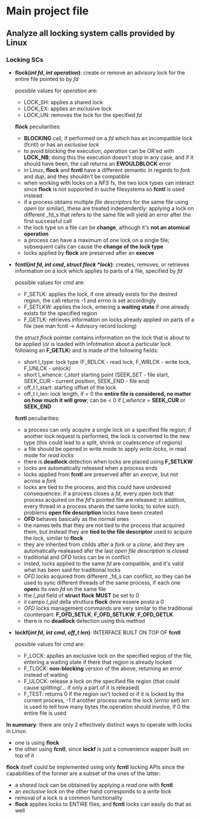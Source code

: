 # Main project file

## Analyze all locking system calls provided by Linux

### Locking SCs

- **flock(_int fd_, _int operation_)**: create or remove an advisory lock for the entire file pointed to by _fd_

	possible values for _operation_ are:
	
	- LOCK_SH: applies a shared lock
	- LOCK_EX: applies an exclusive lock
	- LOCK_UN: removes the lock for the specified _fd_
	
	**flock** peculiarities:

	- **BLOCKING** call, if performed on a _fd_ which has an incompatible lock (fcntl) or has an _exclusive lock_
	- to avoid blocking the execution, _operation_ can be OR'ed with **LOCK_NB**; doing this the execution doesn't stop in any case, and if it should have been, the call returns an **EWOULDBLOCK** error
	- in Linux, **flock** and **fcntl** have a different semantic in regards to *fork* and *dup*, and they shouldn't be compatible
	- when working with locks on a *NFS* fs, the two lock types can interact since **flock** is not supported in suche filesystems so **fcntl** is used instead
	- if a process obtains multiple _file descriptors_ for the same file using *open* (or similar), these are treated independently: applying a lock on different _fd_s that refers to the same file will yield an error after the first successful call
	- the lock type on a file can be **change**, although it's **not an atomical operation**
	- a process can have a maximum of one lock on a single file; subsequent calls can cause the **change of the lock type**
	- locks applied by **flock** are preserved after an **execve**

- **fcntl(_int fd_, _int cmd_, _struct flock *lock_)**: creates, removes, or retrieves information on a lock which applies to parts of a file, specified by _fd_
	
	possible values for _cmd_ are:

	- F_SETLK: applies the lock, if one already exists for the desired region, the call returns -1 and _errno_ is set accordingly
	- F_SETLKW: applies the lock, entering a **waiting state** if one already exists for the specified region
	- F_GETLK: retrieves information on locks already applied on parts of a file (see man fcntl -> Advisory record locking)
	
	the _struct flock_ pointer contains information on the lock that is about to be applied (or is loaded with infotmation about a particular lock following an **F_GETLK**)
	and is made of the following fields:

	- short l_type: lock type (F_RDLCK - read lock, F_WRLCK - write lock, F_UNLCK - unlock)
	- short l_whence: *l_start* starting point (SEEK_SET - file start, SEEK_CUR - current position, SEEK_END - file end)
	- off_t l_start: starting offset of the lock
	- off_t l_len: lock length, if = 0 the **entire file is considered, no matter on how much it will grow**; can be < 0 if *l_whence* = **SEEK_CUR** or **SEEK_END**
	
	**fcntl** peculiarities:

	- a process can only acquire a single lock on a specified file region; if another lock request is performed, the lock is converted to the new type (this could lead to a split, shrink or coalescence of regions)
	- a file should be opened in write mode to apply *write locks*, in read mode for *read locks*
	- there is **deadlock** detection when locks are placed using **F_SETLKW**
	- locks are automatically released when a process ends
	- locks applied from **fcntl** are preserved after an *execve*, but not across a *fork*
	- locks are tied to the process, and this could have undesired consequences: if a process closes a _fd_, every open lock that process acquired on the _fd_'s pointed file are released; in addition, every thread in a process shares the same locks; to solve such problems **open file description** locks have been created
	- **OFD** behaves basically as the normal ones
	- the names tells that they are not tied to the process that acquired them, but instead they are **tied to the file descriptor** used to acquire the lock, similar to **flock**
	- they are inherited from childs after a *fork* or a *clone*, and they are automatically realeased afer the last *open file description* is closed
	- traditional and *OFD* locks can be in conflict
	- insted, locks applied to the same _fd_ are compatible, and it's valid what has been said for traditional locks
	- *OFD* locks acquired from different _fd_s can conflict, so they can be used to sync different threads of the same process, if each one **open**s its own _fd_ on the same file
	- the *l_pid* field of **struct flock** **MUST** be set to 0
	- il campo *l_pid* della struttura **flock** deve essere posto a 0
	- *OFD* locks management commands are very similar to the traditional counterpart: **F_OFD_SETLK**, **F_OFD_SETLKW**, **F_OFD_GETLK**
	- there is no **deadlock** detection using this method

- **lockf(_int fd_, _int cmd_, _off_t len_)**: INTERFACE BUILT ON TOP OF **fcntl**
	
	possible values for _cmd_ are:

	- F_LOCK: applies an exclusive lock on the specified region of the file, entering a waiting state if there that region is already locked
	- F_TLOCK: **non-blocking** version of the above, returning an error instead of waiting
	- F_ULOCK: release a lock on the specified file region (that could cause splitting/... if only a part of it is released)
	- F_TEST: returns 0 if the region isn't locked or if it is locked by the current process, -1 if another process owns the lock (_errno_ set)
	_len_ is used to tell how many bytes the operation should involve, if 0 the entire file is used


**In summary**: there are only 2 effectively distinct ways to operate with locks in Linux:

- one is using **flock**
- the other using **fcntl**, since **lockf** is just a convenience wapper built on top of it

**flock** itself could be implemented using only **fcntl** locking APIs since the capabilities of the former are
a subset of the ones of the latter:

- a *shared lock* can be obtained by applying a *read* one with **fcntl**
- an *exclusive lock* on the other hand corresponds to a *write lock*
- removal of a lock is a common functionality
- **flock** applies locks to ENTIRE files, and **fcntl** locks can easily do that as well
